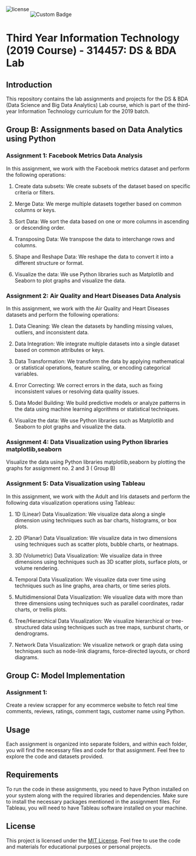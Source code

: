<a href="https://github.com/wervlad/customer-churn-prediction/blob/main/LICENSE">
    <img align='left' alt="license" src="https://img.shields.io/github/license/wervlad/customer-churn-prediction.svg?color=blue">
</a>

![Custom Badge](https://img.shields.io/badge/Views-1500%2B-blue)

# Third Year Information Technology (2019 Course) - 314457: DS & BDA Lab

## Introduction
This repository contains the lab assignments and projects for the DS & BDA (Data Science and Big Data Analytics) Lab course, which is part of the third-year Information Technology curriculum for the 2019 batch.
## Group B: Assignments based on Data Analytics using Python


### Assignment 1: Facebook Metrics Data Analysis

In this assignment, we work with the Facebook metrics dataset and perform the following operations:

1. Create data subsets: We create subsets of the dataset based on specific criteria or filters.

2. Merge Data: We merge multiple datasets together based on common columns or keys.

3. Sort Data: We sort the data based on one or more columns in ascending or descending order.

4. Transposing Data: We transpose the data to interchange rows and columns.

5. Shape and Reshape Data: We reshape the data to convert it into a different structure or format.

6. Visualize the data: We use Python libraries such as Matplotlib and Seaborn to plot graphs and visualize the data.

### Assignment 2: Air Quality and Heart Diseases Data Analysis

In this assignment, we work with the Air Quality and Heart Diseases datasets and perform the following operations:

1. Data Cleaning: We clean the datasets by handling missing values, outliers, and inconsistent data.

2. Data Integration: We integrate multiple datasets into a single dataset based on common attributes or keys.

3. Data Transformation: We transform the data by applying mathematical or statistical operations, feature scaling, or encoding categorical variables.

4. Error Correcting: We correct errors in the data, such as fixing inconsistent values or resolving data quality issues.

5. Data Model Building: We build predictive models or analyze patterns in the data using machine learning algorithms or statistical techniques.

6. Visualize the data: We use Python libraries such as Matplotlib and Seaborn to plot graphs and visualize the data.


### Assignment 4: Data Visualization using Python libraries matplotlib,seaborn

Visualize the data using Python libraries matplotlib,seaborn by plotting the graphs for assignment
no. 2 and 3 ( Group B)

### Assignment 5: Data Visualization using Tableau

In this assignment, we work with the Adult and Iris datasets and perform the following data visualization operations using Tableau:

1. 1D (Linear) Data Visualization: We visualize data along a single dimension using techniques such as bar charts, histograms, or box plots.

2. 2D (Planar) Data Visualization: We visualize data in two dimensions using techniques such as scatter plots, bubble charts, or heatmaps.

3. 3D (Volumetric) Data Visualization: We visualize data in three dimensions using techniques such as 3D scatter plots, surface plots, or volume rendering.

4. Temporal Data Visualization: We visualize data over time using techniques such as line graphs, area charts, or time series plots.

5. Multidimensional Data Visualization: We visualize data with more than three dimensions using techniques such as parallel coordinates, radar charts, or trellis plots.

6. Tree/Hierarchical Data Visualization: We visualize hierarchical or tree-structured data using techniques such as tree maps, sunburst charts, or dendrograms.

7. Network Data Visualization: We visualize network or graph data using techniques such as node-link diagrams, force-directed layouts, or chord diagrams.


## Group C: Model Implementation

### Assignment 1: 
Create a review scrapper for any ecommerce website to fetch real time comments, reviews, ratings, comment tags, customer name using Python.
## Usage

Each assignment is organized into separate folders, and within each folder, you will find the necessary files and code for that assignment. Feel free to explore the code and datasets provided.

## Requirements

To run the code in these assignments, you need to have Python installed on your system along with the required libraries and dependencies. Make sure to install the necessary packages mentioned in the assignment files. For Tableau, you will need to have Tableau software installed on your machine.

## License

This project is licensed under the [MIT License](LICENSE). Feel free to use the code and materials for educational purposes or personal projects.

